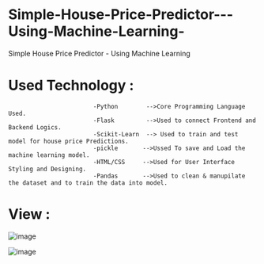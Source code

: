 # Simple-House-Price-Predictor---Using-Machine-Learning-
Simple House Price Predictor - Using Machine Learning 

  
# Used Technology : 
                 
                            -Python        -->Core Programming Language Used.
                            -Flask         -->Used to connect Frontend and Backend Logics.
                            -Scikit-Learn  --> Used to train and test model for house price Predictions.
                            -pickle       -->Ussed To save and Load the machine learning model.
                            -HTML/CSS     -->Used for User Interface Styling and Designing.
                            -Pandas       -->Used to clean & manupilate the dataset and to train the data into model.
  
  
# View :

![image](https://github.com/user-attachments/assets/602a06ae-eb09-49c9-acca-cd2ea307aa58)

![image](https://github.com/user-attachments/assets/8efd9957-7633-4e1e-a76f-3712ecfb5b9b)



